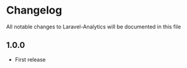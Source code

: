 # Changelog

All notable changes to Laravel-Analytics will be documented in this file

## 1.0.0

- First release